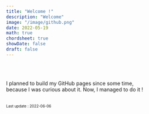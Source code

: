 ```yaml
---
title: "Welcome !"
description: "Welcome"
image: "/image/github.png"
date: 2022-05-19
math: true
chordsheet: true
showDate: false
draft: false
---
```


<br><br>

I planned to build my GitHub pages since some time, <br>because I was curious about it. Now, I managed to do it !

<br><font size="1">Last update : 2022-06-06</font>